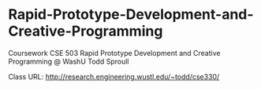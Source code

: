 # Rapid-Prototype-Development-and-Creative-Programming
Coursework CSE 503 Rapid Prototype Development and Creative Programming @ WashU Todd Sproull

Class URL: http://research.engineering.wustl.edu/~todd/cse330/
